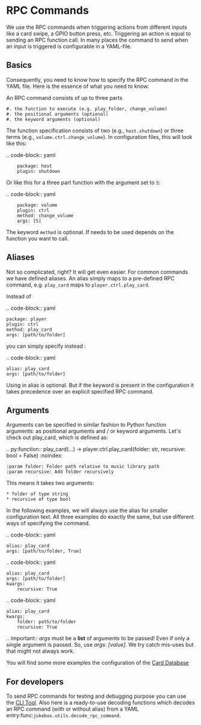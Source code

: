 # RPC Commands


We use the RPC commands when triggering actions from different inputs like a card swipe,
a GPIO button press, etc. Triggering an action is equal to sending an RPC function call.
In many places the command to send when an input is triggered is configurable in a YAML-file.

## Basics

Consequently, you need to know how to specify the RPC command in the YAML file.
Here is the essence of what you need to know:

An RPC command consists of up to three parts

    #. the function to execute (e.g. play_folder, change_volume)
    #. the positional arguments (optional)
    #. the keyword arguments (optional)

The function specification consists of two (e.g., ``host.shutdown``) or three terms (e.g., ``volume.ctrl.change_volume``).
In configuration files, this will look like this:

.. code-block:: yaml

        package: host
        plugin: shutdown

Or like this for a three part function with the argument set to ``5``:

.. code-block:: yaml

        package: volume
        plugin: ctrl
        method: change_volume
        args: [5]

The keyword ``method`` is optional. If needs to be used depends on the function you want to call.

## Aliases


Not so complicated, right? It will get even easier. For common commands we have defined aliases. An alias simply maps
to a pre-defined RPC command, e.g. ``play_card`` maps to ``player.ctrl.play_card``.

Instead of

.. code-block:: yaml

    package: player
    plugin: ctrl
    method: play_card
    args: [path/to/folder]

you can simply specify instead :

.. code-block:: yaml

    alias: play_card
    args: [path/to/folder]

Using in alias is optional. But if the keyword is present in the configuration it takes precedence over an explicit
specified RPC command.

## Arguments

Arguments can be specified in similar fashion to Python function arguments: as positional arguments and / or
keyword arguments. Let's check out play_card, which is defined as:

.. py:function:: play_card(...) -> player.ctrl.play_card(folder: str, recursive: bool = False)
    :noindex:

    :param folder: Folder path relative to music library path
    :param recursive: Add folder recursively

This means it takes two arguments:

    * folder of type string
    * recursive of type bool

In the following examples, we will always use the alias for smaller configuration text. All three examples
do exactly the same, but use different ways of specifying the command.

.. code-block:: yaml

    alias: play_card
    args: [path/to/folder, True]

.. code-block:: yaml

    alias: play_card
    args: [path/to/folder]
    kwargs:
        recursive: True

.. code-block:: yaml

    alias: play_card
    kwargs:
        folder: path/to/folder
        recursive: True


.. important:: *args* must be a **list** of arguments to be passed! Even if only a single argument is passed.
    So, use *args: [value]*. We try catch mis-uses but that might not always work.


You will find some more examples the configuration of the [Card Database](card-database.md)

## For developers

To send RPC commands for testing and debugging purpose you can use the [CLI Tool](../developers/coreapps.md#RPC).
Also here is a ready-to-use decoding functions which decodes an RPC command (with or without alias)
from a YAML entry:func:`jukebox.utils.decode_rpc_command`.
